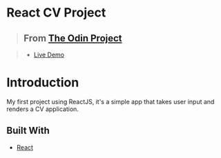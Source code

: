# React CV Project

> ## From [The Odin Project](https://www.theodinproject.com/lessons/cv-application)

> - [Live Demo](https://chamara-wijepala.github.io/cv-project/)

# Introduction

My first project using ReactJS, it's a simple app that takes user input and renders a CV application.

## Built With
* [React](https://reactjs.org/)
